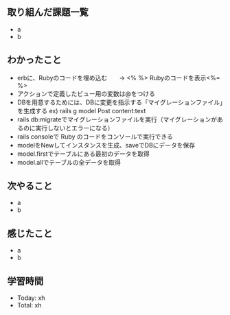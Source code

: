 ## 取り組んだ課題一覧
- a
- b
## わかったこと
- erbに、Rubyのコードを埋め込む　　→ <% %> Rubyのコードを表示<%= %>
- アクションで定義したビュー用の変数は@をつける
- DBを用意するためには、DBに変更を指示する「マイグレーションファイル」を生成する ex) rails g model Post content:text
- rails db:migrateでマイグレーションファイルを実行（マイグレーションがあるのに実行しないとエラーになる）
- rails consoleで Ruby のコードをコンソールで実行できる
- modelをNewしてインスタンスを生成、saveでDBにデータを保存
- model.firstでテーブルにある最初のデータを取得
- model.allでテーブルの全データを取得
## 次やること
- a
- b
## 感じたこと
- a
- b
## 学習時間
- Today: xh
- Total: xh
